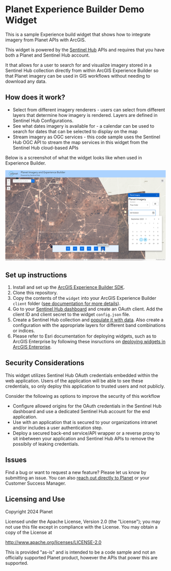 # Planet Experience Builder Demo Widget

This is a sample Experience build widget that shows how to integrate imagery from Planet APIs with ArcGIS.

This widget is powered by the [Sentinel Hub](https://sentinel-hub.com/) APIs and requires that you have both a Planet and Sentinel Hub account.  

It that allows for a user to search for and visualize imagery stored in a Sentinel Hub collection directly from within ArcGIS Experience Builder so that Planet imagery can be used in GIS workflows without needing to download any data.

## How does it work?

- Select from different imagery renderers - users can select from different layers that determine how imagery is rendered. Layers are defined in Sentinel Hub Configurations.
- See what dates imagery is available for - a calendar can be used to search for dates that can be selected to display on the map
- Stream imagery as OGC services - this code sample uses the Sentinel Hub OGC API to stream the map services in this widget from the Sentinel Hub cloud-based APIs

Below is a screenshot of what the widget looks like when used in Experience Builder.

![A screenshot of the widget.](widget_screenshot.png)

## Set up instructions

1. Install and set up the [ArcGIS Experience Builder SDK](https://developers.arcgis.com/experience-builder/).
2. Clone this repository.
3. Copy the contents of the `widget` into your ArcGIS Experience Builder `client` folder ([see documentation for more details](https://developers.arcgis.com/experience-builder/guide/getting-started-widget/)).
4. Go to your [Sentinel Hub dashboard](https://apps.sentinel-hub.com/dashboard/#/) and create an OAuth client.  Add the client ID and client secret to the widget `config.json` file.
5. Create a Sentinel Hub collection and [populate it with data](https://docs.sentinel-hub.com/api/latest/api/data-import/).  Also create a configuration with the appropriate layers for different band combinations or indices.
6. Please refer to Esri documentation for deploying widgets, such as to ArcGIS Enterprise by following these insructions on [deploying widgets in ArcGIS Enterprise](https://doc.arcgis.com/en/experience-builder/11.0/configure-widgets/add-custom-widgets.htm).


## Security Considerations

This widget utilizes Sentinel Hub OAuth credentials embedded within the web application.  Users of the application will be able to see these credentials, so only deploy this application to trusted users and not publicly.

Consider the following as options to improve the security of this workflow

- Configure allowed origins for the OAuth credentials in the Sentinel Hub dashboard and use a dedicated Sentinel Hub account for the end application.
- Use with an application that is secured to your organizations intranet and/or includes a user authentication step.
-  Deploy a secured back-end service/API wrapper or a reverse proxy to sit inbetween your application and Sentinel Hub APIs to remove the possibily of leaking credentials.

## Issues
Find a bug or want to request a new feature? Please let us know by submitting an issue. You can also [reach out directly to Planet](https://www.planet.com/contact/) or your Customer Success Manager.

## Licensing and Use
Copyright 2024 Planet

Licensed under the Apache License, Version 2.0 (the "License");
you may not use this file except in compliance with the License.
You may obtain a copy of the License at

   http://www.apache.org/licenses/LICENSE-2.0

This is provided "as-is" and is intended to be a code sample and not an officially supported Planet product, however the APIs that power this are supported.
